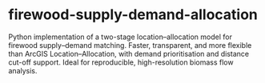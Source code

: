 # firewood-supply-demand-allocation
Python implementation of a two-stage location–allocation model for firewood supply–demand matching. Faster, transparent, and more flexible than ArcGIS Location–Allocation, with demand prioritisation and distance cut-off support. Ideal for reproducible, high-resolution biomass flow analysis.
